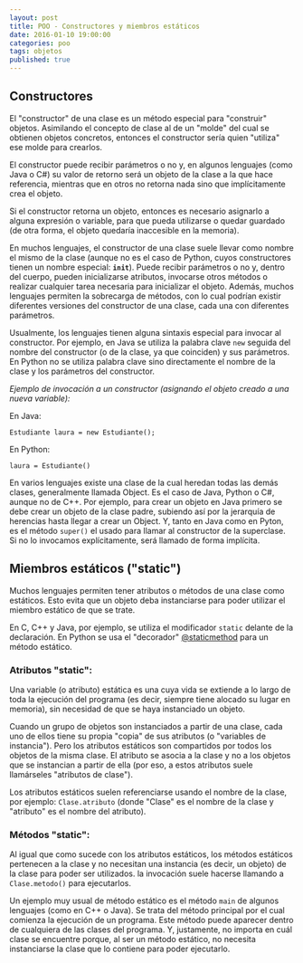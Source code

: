 ```yaml
---
layout: post
title: POO - Constructores y miembros estáticos
date: 2016-01-10 19:00:00
categories: poo
tags: objetos
published: true
---
```



## Constructores

El "constructor" de una clase es un método especial para "construir" objetos. Asimilando el concepto de clase al de un "molde" del cual se obtienen objetos concretos, entonces el constructor sería quien "utiliza" ese molde para crearlos.

El constructor puede recibir parámetros o no y, en algunos lenguajes (como Java o C#) su valor de retorno será un objeto de la clase a la que hace referencia, mientras que en otros no retorna nada sino que implícitamente crea el objeto.

Si el constructor retorna un objeto, entonces es necesario asignarlo a alguna expresión o variable, para que pueda utilizarse o quedar guardado (de otra forma, el objeto quedaría inaccesible en la memoria).

En muchos lenguajes, el constructor de una clase suele llevar como nombre el mismo de la clase (aunque no es el caso de Python, cuyos constructores tienen un nombre especial: <code>__init__</code>). Puede recibir parámetros o no y, dentro del cuerpo, pueden inicializarse atributos, invocarse otros métodos o realizar cualquier tarea necesaria para inicializar el objeto. Además, muchos lenguajes permiten la sobrecarga de métodos, con lo cual podrían existir diferentes versiones del constructor de una clase, cada una con diferentes parámetros.

Usualmente, los lenguajes tienen alguna sintaxis especial para invocar al constructor. Por ejemplo, en Java se utiliza la palabra clave <code>new</code> seguida del nombre del constructor (o de la clase, ya que coinciden) y sus parámetros. En Python no se utiliza palabra clave sino directamente el nombre de la clase y los parámetros del constructor.

_Ejemplo de invocación a un constructor (asignando el objeto creado a una nueva variable):_

En Java:

<pre><code>Estudiante laura = new Estudiante();</code></pre>

En Python:

<pre><code>laura = Estudiante()</code></pre>

En varios lenguajes existe una clase de la cual heredan todas las demás clases, generalmente llamada Object. Es el caso de Java, Python o C#, aunque no de C++. Por ejemplo, para crear un objeto en Java primero se debe crear un objeto de la clase padre, subiendo así por la jerarquía de herencias hasta llegar a crear un Object. Y, tanto en Java como en Pyton, es el método <code>super()</code> el usado para llamar al constructor de la superclase. Si no lo invocamos explícitamente, será llamado de forma implícita.


## Miembros estáticos ("static")

Muchos lenguajes permiten tener atributos o métodos de una clase como estáticos. Esto evita que un objeto deba instanciarse para poder utilizar el miembro estático de que se trate.

En C, C++ y Java, por ejemplo, se utiliza el modificador <code>static</code> delante de la declaración. En Python se usa el "decorador" [@staticmethod](https://docs.python.org/3/library/functions.html#staticmethod) para un método estático.

### Atributos "static":

Una variable (o atributo) estática es una cuya vida se extiende a lo largo de toda la ejecución del programa (es decir, siempre tiene alocado su lugar en memoria), sin necesidad de que se haya instanciado un objeto.

Cuando un grupo de objetos son instanciados a partir de una clase, cada uno de ellos tiene su propia "copia" de sus atributos (o "variables de instancia"). Pero los atributos estáticos son compartidos por todos los objetos de la misma clase. El atributo se asocia a la clase y no a los objetos que se instancian a partir de ella (por eso, a estos atributos suele llamárseles "atributos de clase").
  
Los atributos estáticos suelen referenciarse usando el nombre de la clase, por ejemplo: <code>Clase.atributo</code> (donde "Clase" es el nombre de la clase y "atributo" es el nombre del atributo).

### Métodos "static":

Al igual que como sucede con los atributos estáticos, los métodos estáticos pertenecen a la clase y no necesitan una instancia (es decir, un objeto) de la clase para poder ser utilizados. la invocación suele hacerse llamando a <code>Clase.metodo()</code> para ejecutarlos.

Un ejemplo muy usual de método estático es el método <code>main</code> de algunos lenguajes (como en C++ o Java). Se trata del método principal por el cual comienza la ejecución de un programa. Este método puede aparecer dentro de cualquiera de las clases del programa. Y, justamente, no importa en cuál clase se encuentre porque, al ser un método estático, no necesita instanciarse la clase que lo contiene para poder ejecutarlo.

